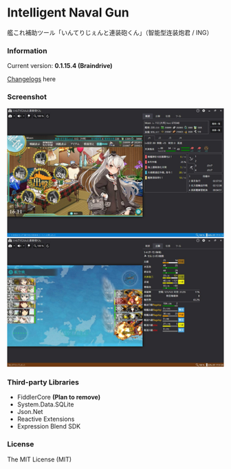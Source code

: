 ﻿Intelligent Naval Gun
=====
艦これ補助ツール「いんてりじぇんと連装砲くん」（智能型连装炮君 / ING）

### Information
Current version: **0.1.15.4 (Braindrive)**

[Changelogs](https://github.com/amatukaze/IntelligentNavalGun/wiki/Changelogs) here

### Screenshot
![Overview](https://raw.githubusercontent.com/KodamaSakuno/kodamasakuno.github.io/master/images/ing/001.jpg)
![Battle Information](https://raw.githubusercontent.com/KodamaSakuno/kodamasakuno.github.io/master/images/ing/002.jpg)

### Third-party Libraries

 * FiddlerCore **(Plan to remove)**
 * System.Data.SQLite
 * Json.Net
 * Reactive Extensions
 * Expression Blend SDK

### License
The MIT License (MIT)
